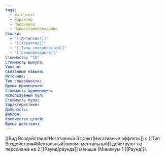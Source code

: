 ```yaml
---
tags:
  - Интеллект
  - Характер
  - Пассивная
  - Навык/Самообладание
Ссылки:
  - "[[Интеллект]]"
  - "[[Характер]]"
  - "[[Типы способностей]]"
  - "[[Самообладание]]"
Стоимость: "15"
Стоимость выкупа:
Уровни:
Связанные навыки:
Источник:
Тип способности:
Время применения:
Стоимость применения:
Используемый пул:
Стоимость пула:
Характеристики:
Дальность:
Шаблон:
Количество целей:
Время действия:
---
```

[[Вид Воздействия#Негативный Эффект|Негативные эффекты]] с  [[Тип Воздействия#Ментальный|типом: ментальный]] действуют на персонажа на 2 [[Раунд|раунда]] меньше (Минимум 1 [[Раунд]]).